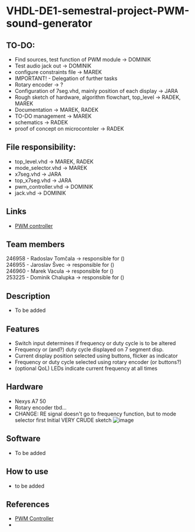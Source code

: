 # VHDL-DE1-semestral-project-PWM-sound-generator
## TO-DO:

- Find sources, test function of PWM module -> DOMINIK
- Test audio jack out -> DOMINIK
- configure constraints file -> MAREK
- IMPORTANT! - Delegation of further tasks
- Rotary encoder -> ?
- Configuration of 7seg.vhd, mainly position of each display -> JARA
- Rough sketch of hardware, algorithm flowchart, top_level -> RADEK, MAREK
- Documentation -> MAREK, RADEK
- TO-DO management -> MAREK
- schematics -> RADEK
- proof of concept on microcontoler -> RADEK

## File responsibility:
- top_level.vhd -> MAREK, RADEK
- mode_selector.vhd -> MAREK
- x7seg.vhd -> JARA
- top_x7seg.vhd -> JARA
- pwm_controller.vhd -> DOMINIK
- jack.vhd -> DOMINIK

## Links
- [PWM controller](https://vhdlwhiz.com/pwm-controller/)
## Team members

246958 - Radoslav Tomčala -> responsible for ()\
246955 - Jaroslav Švec -> responsible for ()\
246960 - Marek Vacula -> responsible for ()\
253225 - Dominik Chalupka -> responsible for ()
## Description

- To be added
## Features
- Switch input determines if frequency or duty cycle is to be altered
- Frequency or (and?) duty cycle displayed on 7 segment disp.
- Current display position selected using buttons, flicker as indicator 
- Frequency or duty cycle selected using rotary encoder (or buttons?) 
- (optional QoL) LEDs indicate current frequency at all times
## Hardware

- Nexys A7 50
- Rotary encoder tbd...
- CHANGE: RE signal doesn't go to frequency function, but to mode selector first
  Initial VERY CRUDE sketch
![image](https://github.com/Raddyn/VHDL-DE1-semestral-project-PWM-sound-generator/assets/80957105/55b190b3-6be2-4799-94ce-5403db5ddbc4)
  
## Software

- To be added
## How to use

- to be added
## References
- [PWM Controller](https://vhdlwhiz.com/pwm-controller/)
- 
